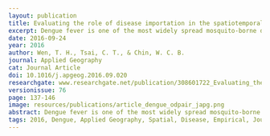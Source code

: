 ```yaml
---
layout: publication
title: Evaluating the role of disease importation in the spatiotemporal transmission of indigenous dengue outbreak
excerpt: Dengue fever is one of the most widely spread mosquito-borne diseases in the world. International travelers who acquire dengue infection are important routes for virus transmission from one country to another. Previous studies have shown that imported dengue cases are able to initiate indigenous epidemics when appropriate weather conditions are present. However, the spatial-temporal associations between imported dengue cases and indigenous epidemics in areas with different social-demographic conditions remain unclear.
date: 2016-09-24
year: 2016
author: Wen, T. H., Tsai, C. T., & Chin, W. C. B.
journal: Applied Geography
cat: Journal Article
doi: 10.1016/j.apgeog.2016.09.020
researchgate: www.researchgate.net/publication/308601722_Evaluating_the_role_of_disease_importation_in_the_spatiotemporal_transmission_of_indigenous_dengue_outbreak
versionissue: 76
page: 137-146
image: resources/publications/article_dengue_odpair_japg.png
abstract: Dengue fever is one of the most widely spread mosquito-borne diseases in the world. International travelers who acquire dengue infection are important routes for virus transmission from one country to another. Previous studies have shown that imported dengue cases are able to initiate indigenous epidemics when appropriate weather conditions are present. However, the spatial-temporal associations between imported dengue cases and indigenous epidemics in areas with different social-demographic conditions remain unclear. This study investigated the determinants of spatial-temporal lags of imported dengue cases that initiated indigenous epidemics from 2003 to 2012 in Taiwan. We constructed Origin-Destination (OD) pairs of transmission from imported townships to local emergence to capture two important epidemiological characteristics： 1) the risk of diffusion and 2) the speed of transmission. We further explored the spatial-temporal associations between disease importation and social-demographic indicators with geographic heterogeneity. Our results indicated that there were significant relationships between the time lags from imported cases to local emergence in late spring and early summer. Moreover, urbanization levels influence the speed of transmission. Our findings also showed that the risk of diffusion weighted by distance-decay characteristics increases the explanatory power of socioeconomic variables in imported townships. These findings imply that disease importation in late spring and early summer may be an early warning indicator of indigenous dengue epidemics and that the risk of transmission may be significantly influenced by the effects of inter-township travel.
tags: 2016, Dengue, Applied Geography, Spatial, Disease, Empirical, Journal, Time-lag
---
```


